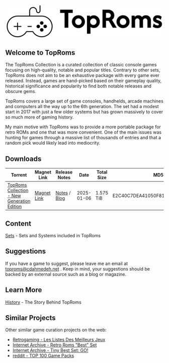 ![TopRoms Logo](./assets/toproms-logo-black.png)

## Welcome to TopRoms

The TopRoms Collection is a curated collection of classic console games focusing on high-quality, notable and popular titles. Contrary to other sets, TopRoms does not aim to be an exhaustive package with every game ever released. Instead, games are hand-picked based on their gameplay quality, historical significance and popularity to find both notable releases and obscure gems.

TopRoms covers a large set of game consoles, handhelds, arcade machines and computers all the way up to the 6th generation. The set had a modest start in 2017 with just a few older systems but has grown massively to cover so much more of gaming history.

My main motive with TopRoms was to provide a more portable package for retro ROMs and one that was more convenient. One of the main issues was hunting for games through a massive list of thousands of entries and that a random pick would likely lead into mediocrity.

## Downloads

| Torrent | Magnet Link |Release Notes | Date | Total Size | MD5 |
| ------- | ------------| ---- | ---- | ---------- | ------ |
| [TopRoms Collection - New Generation Edition](https://github.com/cdahmedeh/TopRoms/raw/refs/heads/main/torrents/TopRoms%20Collection%20-%202025-01-06.torrent) | [Magnet Link](magnet:?xt=urn:btih:66185470dba53daf80a8ff4e06ef126c88e4e1e6&dn=TopRoms%20Collection&xl=1732104520899&tr=udp%3A%2F%2Ftracker.opentrackr.org%3A1337%2Fannounce&tr=udp%3A%2F%2Ftracker.qu.ax%3A6969%2Fannounce&tr=udp%3A%2F%2Ftracker.torrent.eu.org%3A451%2Fannounce&tr=udp%3A%2F%2Fp4p.arenabg.com%3A1337%2Fannounce&tr=udp%3A%2F%2Fexplodie.org%3A6969%2Fannounce&tr=udp%3A%2F%2Fopen.stealth.si%3A80%2Fannounce)| [Notes](docs/notes/TR-2025-01-06.md) / [Blog](https://www.cdahmedeh.net/blog/2025/1/7/toproms-enters-a-new-generation) | 2025-01-06 | 1.575 TiB | E2C40C7DEA41050F811E96802561D5FE

## Content

[Sets](./docs/SETS.md) - Sets and Systems included in TopRoms

## Suggestions

If you have a game to suggest, please leave me an email at toproms@cdahmedeh.net . Keep in mind, your suggestions should be backed by an external source such as a blog or magazine.

## Learn More

[History](./docs/HISTORY.md) - The Story Behind TopRoms

## Similar Projects

Other similar game curation projects on the web:

- [Retrogaming - Les Listes Des Meilleurs Jeux](https://github.com/cosmo0/retrogaming-meilleurs-jeux)
- [Internet Archive - Retro Roms "Best" Set](https://archive.org/details/retro-roms-best-set)
- [Internet Archive - Tiny Best Set: GO!](https://archive.org/details/tiny-best-set-go)
- [reddit - TOP 100 Game Packs](https://www.reddit.com/r/Roms/comments/e5mndq/top_100_game_packs/)